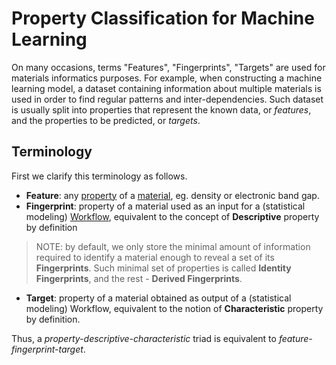 # Property Classification for Machine Learning

On many occasions, terms "Features", "Fingerprints", "Targets" are used for materials informatics purposes. For example, when constructing a machine learning model, a dataset containing information about multiple materials is used in order to find regular patterns and inter-dependencies. Such dataset is usually split into properties that represent the known data, or *features*, and the properties to be predicted, or *targets*.

## Terminology

First we clarify this terminology as follows.

- **Feature**: any [property](../overview.md) of a [material](../../materials/overview.md), eg. density or electronic band gap.
- **Fingerprint**: property of a material used as an input for a (statistical modeling) [Workflow](../../workflows/overview.md), equivalent to the concept of **Descriptive** property by definition

> NOTE: by default, we only store the minimal amount of information required to identify a material enough to reveal a set of its **Fingerprints**. Such minimal set of properties is called **Identity Fingerprints**, and the rest - **Derived Fingerprints**.

- **Target**: property of a material obtained as output of a (statistical modeling) Workflow, equivalent to the notion of **Characteristic** property by definition.

Thus, a *property-descriptive-characteristic* triad is equivalent to *feature-fingerprint-target*.
